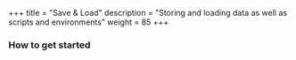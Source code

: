 +++
title = "Save & Load"
description = "Storing and loading data as well as scripts and environments"
weight = 85
+++

### How to get started

